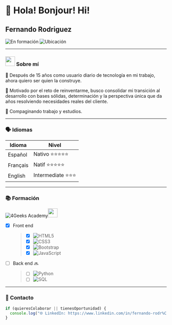 # 👋 Hola! Bonjour! Hi!

## Fernando Rodriguez

![En formación](https://img.shields.io/badge/%F0%9F%92%BB-En%20proceso%20de%20Full%20Stack%20Developer-blue) ![Ubicación](https://img.shields.io/badge/%F0%9F%93%8D-Barcelona-orange)

---

### <img src="https://github.com/user-attachments/assets/293793a5-ab25-4827-9130-f342d12f1d75" width="30"> Sobre mí

👔 Después de 15 años como usuario diario de tecnología en mi trabajo, ahora quiero ser quien la construye.

🎯 Motivado por el reto de reinventarme, busco consolidar mi transición al desarrollo con bases sólidas, determinación y la perspectiva única que da años resolviendo necesidades reales del cliente.

📅 Compaginando trabajo y estudios. 

---
### 🗣️ Idiomas

| Idioma      | Nivel |
| ----------- | ----------- |
| Español      | Nativo ⭐⭐⭐⭐⭐ |
| Français   | Natif ⭐⭐⭐⭐⭐ |
| English | Intermediate ⭐⭐⭐ |

---

### 📚 Formación

![4Geeks Academy](https://img.shields.io/badge/BOOTCAMP-4Geeks_Academy-01D4A1?style=for-the-badge)<img src="https://media.licdn.com/dms/image/v2/D4E0BAQEcO3fgdcSiEg/company-logo_200_200/company-logo_200_200/0/1688681342958/4geeksacademyes_logo?e=2147483647&v=beta&t=kGELw1vfpMAZy4w_xBhs1Hz5SYKBO35m7NI9bo3E2Sg" width="30" height="28"> 

- [x] Front end
  > - [x] ![HTML5](https://img.shields.io/badge/HTML5-E34F26?style=for-the-badge&logo=html5&logoColor=white)
  > - [x] ![CSS3](https://img.shields.io/badge/CSS3-1572B6?style=for-the-badge&logo=css3&logoColor=white)
  > - [x] ![Bootstrap](https://img.shields.io/badge/Bootstrap-7952B3?style=for-the-badge&logo=bootstrap&logoColor=white)
  > - [x] ![JavaScript](https://img.shields.io/badge/JavaScript-F7DF1E?style=for-the-badge&logo=javascript&logoColor=black)
- [ ] Back end 🔜
  > - [ ] ![Python](https://img.shields.io/badge/Python-3776AB?style=for-the-badge&logo=python&logoColor=white)
  > - [ ] ![SQL](https://img.shields.io/badge/SQL-4479A1?style=for-the-badge&logo=postgresql&logoColor=white)
---

### 📩 Contacto
```js
if (quieresColaborar || tienesOportunidad) {
  console.log("🌐 LinkedIn: https://www.linkedin.com/in/fernando-rodr%C3%ADguez-g%C3%B3mez-26982561/");
}
```

